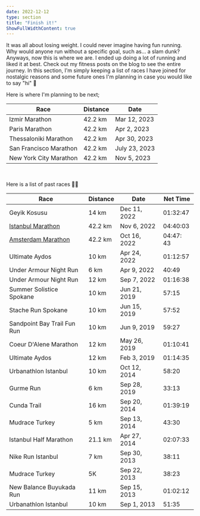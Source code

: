 ```yaml
---
date: 2022-12-12
type: section
title: "Finish it!"
ShowFullWidthContent: true
---
```


It was all about losing weight. I could never imagine having fun running. Why would anyone run without a specific goal, such as... a slam dunk? Anyways, now this is where we are. I ended up doing a lot of running and liked it at best. Check out my fitness posts on the blog to see the entire journey. In this section, I'm simply keeping a list of races I have joined for nostalgic reasons and some future ones I'm planning in case you would like to say "hi" 👋

Here is where I'm planning to be next;

| Race                   | Distance | Date          |
|------------------------|----------|---------------|
| Izmir Marathon         | 42.2 km  | Mar 12, 2023  |
| Paris Marathon         | 42.2 km  | Apr 2, 2023   |
| Thessaloniki Marathon  | 42.2 km  | Apr 30, 2023  |
| San Francisco Marathon | 42.2 km  | July 23, 2023 |
| New York City Marathon | 42.2 km  | Nov 5, 2023   |

<br/>

Here is a list of past races 🏃‍♂️

| Race                                                                      | Distance | Date         | Net Time  |
|---------------------------------------------------------------------------|----------|--------------|-----------|
| Geyik Kosusu                                                              | 14 km    | Dec 11, 2022 | 01:32:47  |
| [Istanbul Marathon](https://daron.blog/2022/two-marathons-in-30-days/)    | 42.2 km  | Nov 6, 2022  | 04:40:03  |
| [Amsterdam Marathon](https://daron.blog/2022/finished-my-first-marathon/) | 42.2 km  | Oct 16, 2022 | 04:47: 43 |
| Ultimate Aydos                                                            | 10 km    | Apr 24, 2022 | 01:12:57  |
| Under Armour Night Run                                                    | 6 km     | Apr 9, 2022  | 40:49     |
| Under Armour Night Run                                                    | 12 km    | Sep 7, 2022  | 01:16:38  |
| Summer Solistice Spokane                                                  | 10 km    | Jun 21, 2019 | 57:15     |
| Stache Run Spokane                                                        | 10 km    | Jun 15, 2019 | 57:52     |
| Sandpoint Bay Trail Fun Run                                               | 10 km    | Jun 9, 2019  | 59:27     |
| Coeur D'Alene Marathon                                                    | 12 km    | May 26, 2019 | 01:10:41  |
| Ultimate Aydos                                                            | 12 km    | Feb 3, 2019  | 01:14:35  |
| Urbanathlon Istanbul                                                      | 10 km    | Oct 12, 2014 | 58:20     |
| Gurme Run                                                                 | 6 km     | Sep 28, 2019 | 33:13     |  
| Cunda Trail                                                               | 16 km    | Sep 20, 2014 | 01:39:19  |
| Mudrace Turkey                                                            | 5 km     | Sep 13, 2014 | 43:30     |
| Istanbul Half Marathon                                                    | 21.1 km  | Apr 27, 2014 | 02:07:33  |
| Nike Run Istanbul                                                         | 7 km     | Sep 30, 2013 | 38:11     |
| Mudrace Turkey                                                            | 5K       | Sep 22, 2013 | 38:23     |
| New Balance Buyukada Run                                                  | 11 km    | Sep 15, 2013 | 01:02:12  |
| Urbanathlon Istanbul                                                      | 10 km    | Sep 1, 2013  | 51:35     |

